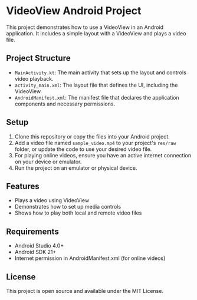 # VideoView Android Project

This project demonstrates how to use a VideoView in an Android application. It includes a simple layout with a VideoView and plays a video file.

## Project Structure

- `MainActivity.kt`: The main activity that sets up the layout and controls video playback.
- `activity_main.xml`: The layout file that defines the UI, including the VideoView.
- `AndroidManifest.xml`: The manifest file that declares the application components and necessary permissions.

## Setup

1. Clone this repository or copy the files into your Android project.
2. Add a video file named `sample_video.mp4` to your project's `res/raw` folder, or update the code to use your desired video file.
3. For playing online videos, ensure you have an active internet connection on your device or emulator.
4. Run the project on an emulator or physical device.

## Features

- Plays a video using VideoView
- Demonstrates how to set up media controls
- Shows how to play both local and remote video files

## Requirements

- Android Studio 4.0+
- Android SDK 21+
- Internet permission in AndroidManifest.xml (for online videos)

## License

This project is open source and available under the MIT License.
